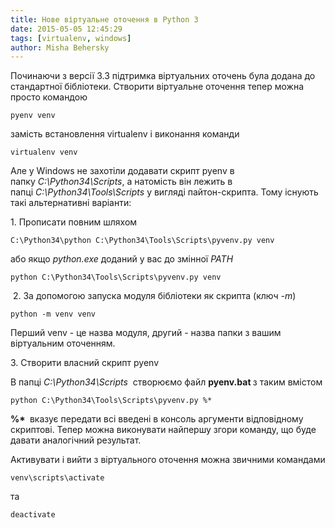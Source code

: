 ```yaml
---
title: Нове віртуальне оточення в Python 3
date: 2015-05-05 12:45:29
tags: [virtualenv, windows]
author: Misha Behersky
---
```


<p>Починаючи з версії 3.3 підтримка віртуальних оточень була додана до стандартної бібліотеки. Створити віртуальне оточення тепер можна просто командою</p>

<pre>
<code class="language-bash">pyenv venv</code></pre>

<p>замість встановлення virtualenv і виконання команди</p>

<pre>
<code class="language-bash">virtualenv venv</code></pre>

<p>Але у Windows не захотіли додавати скрипт pyenv в папку&nbsp;<em>C:\Python34\Scripts</em>, а натомість він лежить в папці&nbsp;<em>C:\Python34\Tools\Scripts&nbsp;</em>у вигляді пайтон-скрипта. Тому існують такі альтернативні варіанти:</p>

<p>1.&nbsp;Прописати повним шляхом</p>

<pre>
<code class="language-bash">C:\Python34\python C:\Python34\Tools\Scripts\pyvenv.py venv
</code></pre>

<p>або якщо <em>python.exe </em>доданий у вас до змінної&nbsp;<em>PATH</em></p>

<pre>
<code class="language-bash">python C:\Python34\Tools\Scripts\pyvenv.py venv</code></pre>

<p>&nbsp;2. За допомогою запуска модуля бібліотеки як скрипта (ключ <em>-m</em>)</p>

<pre>
<code class="language-bash">python -m venv venv</code></pre>

<p>Перший venv - це назва модуля, другий - назва папки з вашим віртуальним оточенням.</p>

<p>3. Створити власний скрипт pyenv</p>

<p>В папці&nbsp;<em>C:\Python34\Scripts&nbsp;</em>&nbsp;створюємо файл <strong>pyenv.bat&nbsp;</strong>з таким вмістом</p>

<pre>
<code class="language-bash">python C:\Python34\Tools\Scripts\pyvenv.py %*</code></pre>

<p><strong>%* </strong>&nbsp;вказує передати всі введені в консоль аргументи відповідному скриптові. Тепер можна виконувати найпершу згори команду, що буде давати аналогічний результат.</p>

<p>Активувати і вийти з віртуального оточення можна звичними командами</p>

<pre>
<code class="language-bash">venv\scripts\activate</code></pre>

<p>та</p>

<pre>
<code class="language-bash">deactivate</code></pre>

<p>&nbsp;</p>